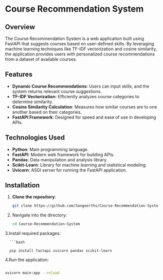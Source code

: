 # Course Recommendation System

## Overview

The Course Recommendation System is a web application built using FastAPI that suggests courses based on user-defined skills. By leveraging machine learning techniques like TF-IDF vectorization and cosine similarity, the application provides users with personalized course recommendations from a dataset of available courses.

## Features

- **Dynamic Course Recommendations**: Users can input skills, and the system returns relevant course suggestions.
- **TF-IDF Vectorization**: Efficiently analyzes course categories to determine similarity.
- **Cosine Similarity Calculation**: Measures how similar courses are to one another based on their categories.
- **FastAPI Framework**: Designed for speed and ease of use in developing APIs.

## Technologies Used

- **Python**: Main programming language.
- **FastAPI**: Modern web framework for building APIs.
- **Pandas**: Data manipulation and analysis library.
- **Scikit-Learn**: Library for machine learning and statistical modeling.
- **Uvicorn**: ASGI server for running the FastAPI application.

## Installation

1. **Clone the repository**:
   ```bash
   git clone https://github.com/Sangeerths/Course-Recommendation-System.git

2. Navigate into the directory:

   ```bash
   cd Course-Recommendation-System

3.Install required packages:

      ```bash

      pip install fastapi uvicorn pandas scikit-learn

4.Run the application:

```bash

uvicorn main:app --reload




